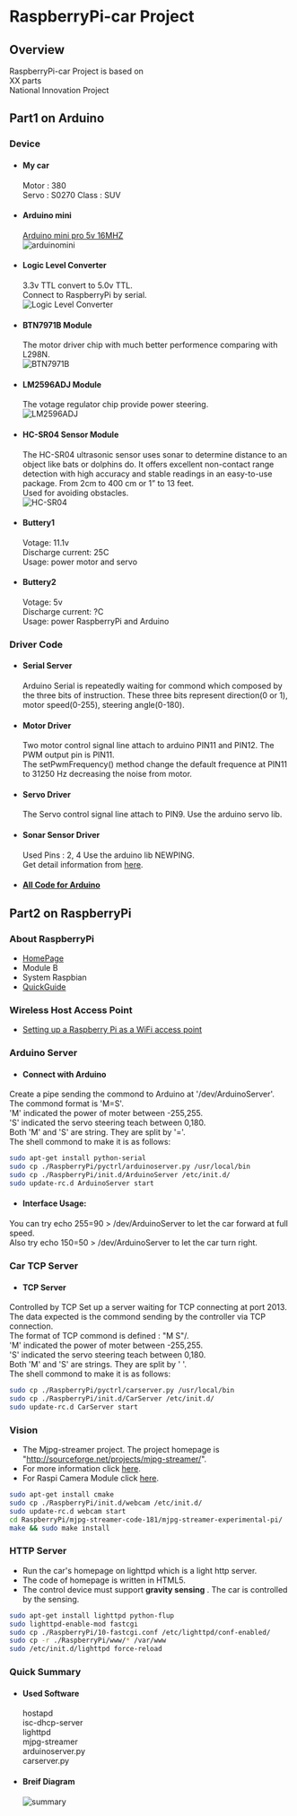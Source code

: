RaspberryPi-car Project
======
Overview
-----
RaspberryPi-car Project is based on   
XX parts  
National Innovation Project  

Part1 on Arduino
-----

### Device
- #### My car  
    Motor : 380  
    Servo : S0270
    Class : SUV  
- #### Arduino mini  
    [Arduino mini pro 5v 16MHZ](http://arduino.cc/en/Main/ArduinoBoardMini)  
    ![arduinomini](/img/arduinomini)
- #### Logic Level Converter  
    3.3v TTL convert to 5.0v TTL.  
    Connect to RaspberryPi by serial.  
    ![Logic Level Converter](/img/logiclevelconverter.jpg)  
- #### BTN7971B Module 
    The motor driver chip with much better performence comparing with L298N.  
    ![BTN7971B](/img/BTN7971B.JPG)  
- #### LM2596ADJ Module  
    The votage regulator chip provide power steering.   
    ![LM2596ADJ](/img/LM2596ADJ.jpg)  
- #### HC-SR04 Sensor Module  
    The HC-SR04 ultrasonic sensor uses sonar to determine distance to an object like bats or dolphins do. It offers excellent non-contact range detection with high accuracy and stable readings in an easy-to-use package. From 2cm to 400 cm or 1” to 13 feet.   
    Used for avoiding obstacles.  
    ![HC-SR04](/img/HC-SR04.jpg)  
- #### Buttery1  
    Votage: 11.1v  
    Discharge current: 25C  
    Usage: power motor and servo  
- #### Buttery2  
    Votage: 5v  
    Discharge current: ?C  
    Usage: power RaspberryPi and Arduino  

### Driver Code
- #### Serial Server  
    Arduino Serial is repeatedly waiting for commond which composed by the three bits of instruction. These three bits represent direction(0 or 1), motor speed(0-255), steering angle(0-180).

- #### Motor Driver  
    Two motor control signal line attach to arduino PIN11 and PIN12. The PWM output pin is PIN11.  
    The setPwmFrequency() method change the default frequence at PIN11 to 31250 Hz decreasing the noise from motor.  
- #### Servo Driver  
    The Servo control signal line attach to PIN9. Use the arduino servo lib.  
- #### Sonar Sensor Driver  
    Used Pins : 2, 4
    Use the arduino lib NEWPING.  
    Get detail information from [here](http://playground.arduino.cc/Code/NewPing).  
- #### [__All Code for Arduino__](/Arduino/minictrl/minictrl.ino)  

Part2 on RaspberryPi 
-----

### About RaspberryPi
- [HomePage](http://www.raspberrypi.org/)
- Module B
- System Raspbian
- [QuickGuide](http://www.raspberrypi.org/quick-start-guide)

### Wireless Host Access Point

- [Setting up a Raspberry Pi as a WiFi access point](http://learn.adafruit.com/setting-up-a-raspberry-pi-as-a-wifi-access-point/overview) 

### Arduino Server

- #### Connect with Arduino
Create a pipe sending the commond to Arduino at '/dev/ArduinoServer'.   
The commond format is 'M=S'.  
'M' indicated the power of moter between -255,255.  
'S' indicated the servo steering teach between 0,180.  
Both 'M' and 'S' are string. They are split by '='.  
The shell commond to make it is as follows:
``` bash
sudo apt-get install python-serial
sudo cp ./RaspberryPi/pyctrl/arduinoserver.py /usr/local/bin
sudo cp ./RaspberryPi/init.d/ArduinoServer /etc/init.d/
sudo update-rc.d ArduinoServer start 
```

- #### Interface Usage:
You can try echo 255=90 > /dev/ArduinoServer to let the car forward at full speed.  
Also try echo 150=50 > /dev/ArduinoServer to let the car turn right.  

### Car TCP Server
- #### TCP Server
Controlled by TCP Set up a server waiting for TCP connecting at port 2013. The data expected is the commond sending by the controller via TCP connection.  
The format of TCP commond is defined : "M S"/.  
'M' indicated the power of moter between -255,255.  
'S' indicated the servo steering teach between 0,180.  
Both 'M' and 'S' are strings. They are split by ' '.  
The shell commond to make it is as follows:
``` bash
sudo cp ./RaspberryPi/pyctrl/carserver.py /usr/local/bin
sudo cp ./RaspberryPi/init.d/CarServer /etc/init.d/
sudo update-rc.d CarServer start 
```

### Vision
- The Mjpg-streamer project. The project homepage is "http://sourceforge.net/projects/mjpg-streamer/".  
- For more information click [here](http://wolfpaulus.com/journal/embedded/raspberrypi_webcam).  
- For Raspi Camera Module click [here](https://github.com/jacksonliam/mjpg-streamer).  
```bash
sudo apt-get install cmake
sudo cp ./RaspberryPi/init.d/webcam /etc/init.d/
sudo update-rc.d webcam start 
cd RaspberryPi/mjpg-streamer-code-181/mjpg-streamer-experimental-pi/
make && sudo make install

```

### HTTP Server
- Run the car's homepage on lighttpd which is a light http server.
- The code of homepage is written in HTML5. 
- The control device must support __gravity sensing__ .  The car is controlled by the sensing.

```bash
sudo apt-get install lighttpd python-flup
sudo lighttpd-enable-mod fastcgi
sudo cp ./RaspberryPi/10-fastcgi.conf /etc/lighttpd/conf-enabled/
sudo cp -r ./RaspberryPi/www/* /var/www
sudo /etc/init.d/lighttpd force-reload
```

### Quick Summary
- #### Used Software
    hostapd  
    isc-dhcp-server  
    lighttpd  
    mjpg-streamer  
    arduinoserver.py  
    carserver.py  
- #### Breif Diagram
    ![summary](/img/summary.jpeg)
    
    









